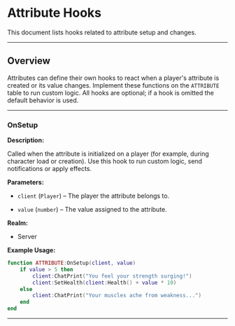 # Attribute Hooks

This document lists hooks related to attribute setup and changes.

---

## Overview

Attributes can define their own hooks to react when a player's attribute is created or its value changes. Implement these functions on the `ATTRIBUTE` table to run custom logic. All hooks are optional; if a hook is omitted the default behavior is used.

---

### OnSetup

**Description:**

Called when the attribute is initialized on a player (for example, during character load or creation). Use this hook to run custom logic, send notifications or apply effects.

**Parameters:**

* `client` (`Player`) – The player the attribute belongs to.

* `value` (`number`) – The value assigned to the attribute.

**Realm:**

* Server

**Example Usage:**

```lua
function ATTRIBUTE:OnSetup(client, value)
    if value > 5 then
        client:ChatPrint("You feel your strength surging!")
        client:SetHealth(client:Health() + value * 10)
    else
        client:ChatPrint("Your muscles ache from weakness...")
    end
end
```

---

